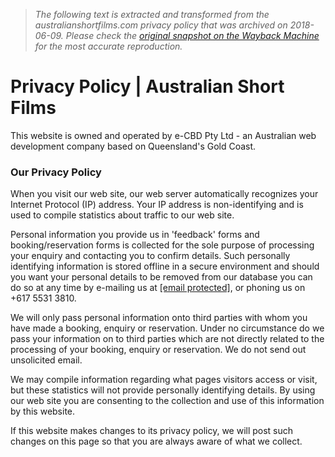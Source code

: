 > *The following text is extracted and transformed from the australianshortfilms.com privacy policy that was archived on 2018-06-09. Please check the [original snapshot on the Wayback Machine](https://web.archive.org/web/20180609034002id_/http%3A//www.australianshortfilms.com/privacy-policy.html) for the most accurate reproduction.*

# Privacy Policy | Australian Short Films

This website is owned and operated by e-CBD Pty Ltd - an Australian web development company based on Queensland's Gold Coast.

### Our Privacy Policy

When you visit our web site, our web server automatically recognizes your Internet Protocol (IP) address. Your IP address is non-identifying and is used to compile statistics about traffic to our web site.

Personal information you provide us in 'feedback' forms and booking/reservation forms is collected for the sole purpose of processing your enquiry and contacting you to confirm details. Such personally identifying information is stored offline in a secure environment and should you want your personal details to be removed from our database you can do so at any time by e-mailing us at [[email protected]](https://web.archive.org/cdn-cgi/l/email-protection#4d24232b220d28602e2f29632e2220), or phoning us on +617 5531 3810.

We will only pass personal information onto third parties with whom you have made a booking, enquiry or reservation. Under no circumstance do we pass your information on to third parties which are not directly related to the processing of your booking, enquiry or reservation. We do not send out unsolicited email.

We may compile information regarding what pages visitors access or visit, but these statistics will not provide personally identifying details. By using our web site you are consenting to the collection and use of this information by this website.

If this website makes changes to its privacy policy, we will post such changes on this page so that you are always aware of what we collect.
